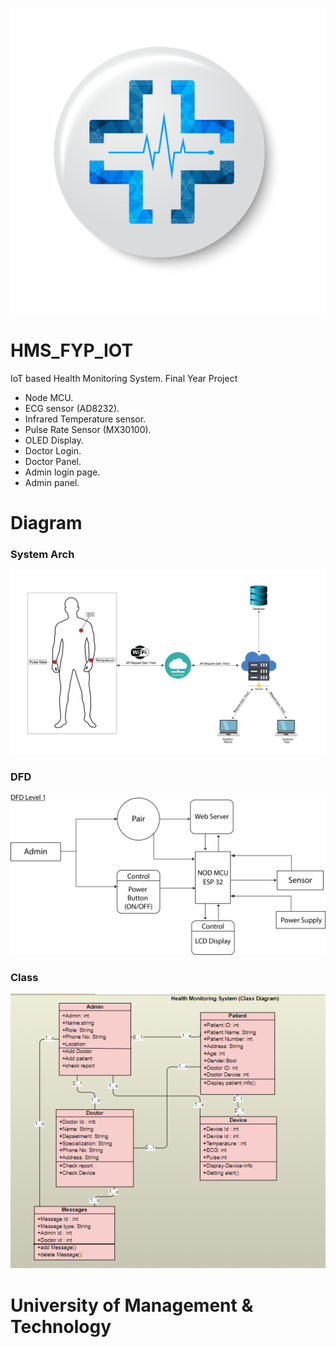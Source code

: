 ![image](https://github.com/AfaqNasir/HMS_FYP_IOT/blob/main/pic/logo.png)
# HMS_FYP_IOT
IoT based Health Monitoring System. Final Year Project

+ Node MCU.
+ ECG sensor (AD8232).
+ Infrared Temperature sensor.
+ Pulse Rate Sensor (MX30100).
+ OLED Display.
+ Doctor Login.
+ Doctor Panel.
+ Admin login page.
+ Admin panel.


# Diagram

### System Arch
 
![image](https://github.com/AfaqNasir/HMS_FYP_IOT/blob/main/pic/system%20archi.png)
 
### DFD

![image](https://github.com/AfaqNasir/HMS_FYP_IOT/blob/main/pic/DFD%20level%201%20m.png)

### Class

![image](https://github.com/AfaqNasir/HMS_FYP_IOT/blob/main/pic/Class%20Diagram.png)

# University of Management & Technology
